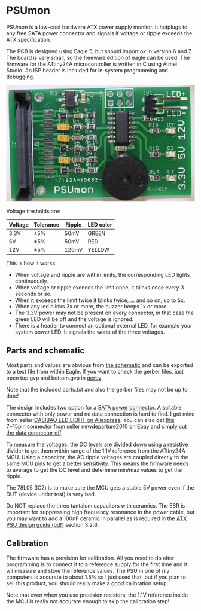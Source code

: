 # PSUmon
PSUmon is a low-cost hardware ATX power supply monitor. 
It hotplugs to any free SATA power connector and signals if voltage or ripple exceeds the ATX specification.

The PCB is designed using Eagle 5, but should import ok in version 6 and 7. 
The board is very small, so the freeware edition of eagle can be used.
The firmware for the ATtiny24A microcontroller is written in C using Atmel Studio. An ISP header is included for in-system programming and debugging.

<img src="https://github.com/ploink/psumon/blob/master/doc/psumon1.jpg" width=600>

Voltage tresholds are:

|Voltage |Tolerance |Ripple |LED color |
|--------|----------|-------|----------|
|3.3V    | ±5%      | 50mV  |GREEN     |
|5V      | ±5%      | 50mV  |RED       |
|12V     | ±5%      |120mV  |YELLOW    |

This is how it works:
* When voltage and ripple are within limits, the corresponding LED lights continuously.
* When voltage or ripple exceeds the limit once, it blinks once every 3 seconds or so.
* When it exceeds the limit twice it blinks twice, ... and so on, up to 5x.
* When any led blinks 3x or more, the buzzer beeps 1x or more.
* The 3.3V power may not be present on every connector, in that case the green LED will be off and the voltage is ignored.
* There is a header to connect an optional external LED, for example your system power LED. It signals the worst of the three voltages.

## Parts and schematic
Most parts and values are obvious from <a href="https://raw.githubusercontent.com/ploink/psumon/master/doc/circuit.png">the schematic</a> and can be exported to a text file from within Eagle. If you want to check the gerber files, just open top.gvp and bottom.gvp in <a href="http://gerbv.geda-project.org/">gerbv</a>.

Note that the included parts.txt and also the gerber files may not be up to date!

The design includes two option for a <a href="https://raw.githubusercontent.com/ploink/psumon/master/doc/sata.jpg">SATA power connector</a>. A suitable connector with only power and no data connection is hard to find. I got mine from seller <a href="http://www.aliexpress.com/item/Free-shipping-15P-double-sata-cable-connector/1547771318.html">CASIBAO LED LIGHT on Aliexpress</a>. You can also get <a href="http://www.ebay.com/itm/10-Pcs-7-15-Pin-Right-Angle-SMT-Male-Sata-Connector-For-2-5-Hard-Drive-HDD-/171720426198">this 7+15pin connector</a> from seller newdeparture2010 on Ebay and simply <a href="https://raw.githubusercontent.com/ploink/psumon/master/doc/psumon2.jpg"> cut the data connector off</a>.

To measure the voltages, the DC levels are divided down using a resistive divider to get them within range of the 1.1V reference from the ATtiny24A MCU. Using a capacitor, the AC ripple voltages are coupled directly to the same MCU pins to get a better sensitivity. This means the firmware needs to average to get the DC level and determine min/max values to get the ripple.

The 78L05 (IC2) is to make sure the MCU gets a stable 5V power even if the DUT (device under test) is very bad.

Do NOT replace the three tantalum capacitors with ceramics. The ESR is important for suppressing high frequency resonance in the power cable, but you may want to add a 100nF ceramic in parallel as is required in the <a href="http://www.formfactors.org/developer/specs/atx12v%20psdg2.01.pdf">ATX PSU design guide (pdf)</a> section 3.2.6.

## Calibration
The firmware has a provision for calibration. All you need to do after programming is to connect it to a reference supply for the first time and it wil measure and store the reference values. The PSU in one of my computers is accurate to about 1.5% so I just used that, but if you plan to sell this product, you should really make a good calibration setup.

Note that even when you use precision resistors, the 1.1V reference inside the MCU is really not accurate enough to skip the calibration step!

